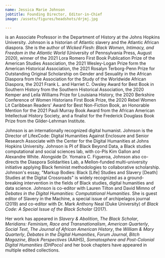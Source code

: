 ```yaml
---
name: Jessica Marie Johnson
jobtitle: Founding Director, Editor-in-Chief
image: /assets/figures/headshots/drjmj.jpg

---
```

is an Associate Professor in the Department of History at the Johns Hopkins University. Johnson is a historian of Atlantic slavery and the Atlantic African diaspora. She is the author of *Wicked Flesh: Black Women, Intimacy, and Freedom in the Atlantic World* (University of Pennsylvania Press, August 2020), winner of the 2021 Lora Romero First Book Publication Prize of the American Studies Association, the 2021 Wesley-Logan Prize form the American Historical Association, the 2021 Rosalyn Terborg-Penn Prize for Outstanding Original Scholarship on Gender and Sexuality in the African Diaspora from the Association for the Study of the Worldwide African Diaspora, the 2021 Frank L. and Harriet C. Owsley Award for Best Book in Southern History from the Southern Historical Association, the 2020 Kemper and Leila Williams Prize for Louisiana History, the 2020 Berkshire Conference of Women Historians First Book Prize, the 2020 Rebel Women Lit Caribbean Readers' Award for Best Non-Fiction Book, an Honorable Mention for the 2021 Pauli Murray Book Award from the African American Intellectual History Society, and a finalist for the Frederick Douglass Book Prize from the Gilder-Lehrman Institute.

Johnson is an internationally recognized digital humanist. Johnson is the Director of LifexCode: Digital Humanities Against Enclosure and Senior Research Associate with the Center for the Digital Humanities at Johns Hopkins University. Johnson is PI of Black Beyond Data, a Black studies computational and social sciences lab, with co-PIs Kim Gallon and Alexandre White. Alongside Dr. Yomaira C. Figueroa, Johnson also co-directs the Diaspora Solidarities Lab, a Mellon-funded multi-university initiative applying Black feminist methodologies to collaborative scholarship. Johnson's essay, "Markup Bodies: Black [Life] Studies and Slavery [Death] Studies at the Digital Crossroads" is widely recognized as a ground-breaking intervention in the fields of Black studies, digital humanities and data science. Johnson is co-editor with Lauren Tilton and David Mimno of *Debates in the Digital Humanities: Computational Humanities*. She is guest editor of Slavery in the Machine, a special issue of archipelagos journal (2019) and co-editor with Dr. Mark Anthony Neal (Duke University) of *Black Code: A Special Issue of the Black Scholar* (2017).

Her work has appeared in *Slavery & Abolition*, *The Black Scholar*, *Meridians: Feminism, Race and Transnationalism*, *American Quarterly*, *Social Text*, *The Journal of African American History*, the *William & Mary Quarterly*, *Debates in the Digital Humanities*, *Forum Journal*, *Bitch Magazine*, *Black Perspectives* (AAIHS), *Somatosphere and Post-Colonial Digital Humanities (DHPoco)* and her book chapters have appeared in multiple edited collections.
